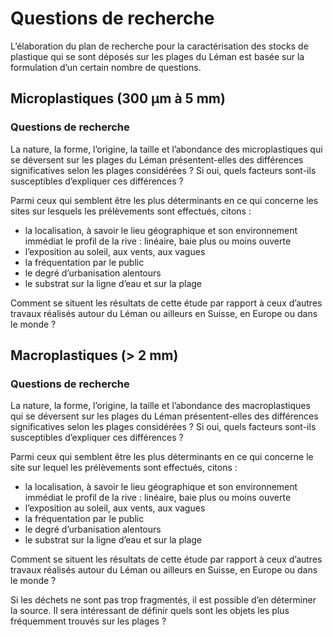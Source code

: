 # Questions de recherche

L’élaboration du plan de recherche pour la caractérisation des stocks de plastique qui se sont déposés sur les plages du Léman est basée sur la formulation d’un certain nombre de questions.

##  Microplastiques (300 µm à 5 mm)
###  Questions de recherche

La nature, la forme, l’origine, la taille et l’abondance des microplastiques qui se déversent sur les plages du Léman présentent-elles des différences significatives selon les plages considérées ?
Si oui, quels facteurs sont-ils susceptibles d’expliquer ces différences ?

Parmi ceux qui semblent être les plus déterminants en ce qui concerne les sites sur lesquels les prélèvements sont effectués, citons :

-	la localisation, à savoir le lieu géographique et son environnement immédiat le profil de la rive : linéaire, baie plus ou moins ouverte
-	l’exposition au soleil, aux vents, aux vagues
-	la fréquentation par le public
-	le degré d’urbanisation alentours
-	le substrat sur la ligne d’eau et sur la plage

Comment se situent les résultats de cette étude par rapport à ceux d’autres travaux réalisés autour du Léman ou ailleurs en Suisse, en Europe ou dans le monde ?

## Macroplastiques (> 2 mm)

### Questions de recherche

La nature, la forme, l’origine, la taille et l’abondance des macroplastiques qui se déversent sur les plages du Léman présentent-elles des différences significatives selon les plages considérées ?
Si oui, quels facteurs sont-ils susceptibles d’expliquer ces différences ?

Parmi ceux qui semblent être les plus déterminants en ce qui concerne le site sur lequel les prélèvements sont effectués, citons :

-	la localisation, à savoir le lieu géographique et son environnement immédiat le profil de la rive : linéaire, baie plus ou moins ouverte
-	l’exposition au soleil, aux vents, aux vagues
-	la fréquentation par le public
-	le degré d’urbanisation alentours
-	le substrat sur la ligne d’eau et sur la plage

Comment se situent les résultats de cette étude par rapport à ceux d’autres travaux réalisés autour du Léman ou ailleurs en Suisse, en Europe ou dans le monde ?
 
Si les déchets ne sont pas trop fragmentés, il est possible d’en déterminer la source. Il sera intéressant de définir quels sont les objets les plus fréquemment trouvés sur les plages ? 